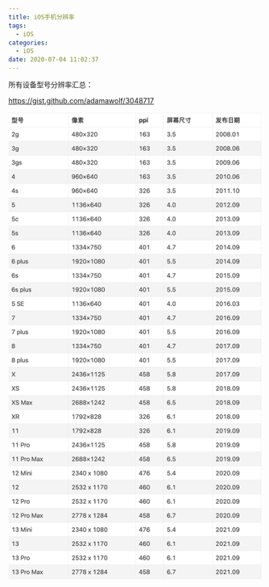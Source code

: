 ```yaml
---
title: iOS手机分辨率
tags:
  - iOS
categories:
  - iOS
date: 2020-07-04 11:02:37
---
```


所有设备型号分辨率汇总：

https://gist.github.com/adamawolf/3048717

<!--more-->

![381ed2acd60f](iOS手机分辨率/381ed2acd60f.png)
